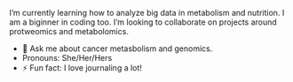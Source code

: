 I’m currently learning how to analyze big data in metabolism and nutrition. I am a biginner in coding too. I’m looking to collaborate on projects around protweomics and metabolomics.
- 💬 Ask me about cancer metasbolism and genomics.
- Pronouns: She/Her/Hers
- ⚡ Fun fact: I love journaling a lot!
